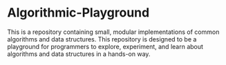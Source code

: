 # Algorithmic-Playground
This is a repository containing small, modular implementations of common algorithms and data structures. This repository is designed to be a playground for programmers to explore, experiment, and learn about algorithms and data structures in a hands-on way.
